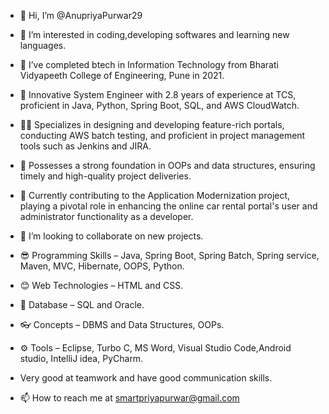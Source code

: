 - 👋 Hi, I’m @AnupriyaPurwar29
- 👀 I’m interested in coding,developing softwares and learning new languages.
- 🌱 I’ve completed btech in Information Technology from Bharati Vidyapeeth College of Engineering, Pune in 2021.
- 🙌 Innovative System Engineer with 2.8 years of experience at TCS, proficient in Java, Python, Spring Boot, SQL, and AWS CloudWatch.
- 👩‍💻 Specializes in designing and developing feature-rich portals, conducting AWS batch testing, and proficient in project management tools such as Jenkins and JIRA.
- 🤩 Possesses a strong foundation in OOPs and data structures, ensuring timely and high-quality project deliveries.
- 🏢 Currently contributing to the Application Modernization project, playing a pivotal role in enhancing the online car rental portal's user and administrator functionality as a developer.
- 💞️ I’m looking to collaborate on new projects.
- 😎 Programming Skills – 	 Java, Spring Boot, Spring Batch, Spring service, Maven, MVC, Hibernate, OOPS, Python.
- 😊	Web Technologies   – 	 HTML and CSS.
- 🙂 Database	           – 	 SQL and Oracle.
- 👓 Concepts                  –	 DBMS and Data Structures, OOPs.
- ⚙️	 Tools                         – 	 Eclipse, Turbo C, MS Word, Visual Studio Code,Android studio, IntelliJ idea, PyCharm.
- Very good at teamwork and have good communication skills.

- 📫 How to reach me at smartpriyapurwar@gmail.com

<!---
AnupriyaPurwar29/AnupriyaPurwar29 is a ✨ special ✨ repository because its `README.md` (this file) appears on your GitHub profile.
You can click the Preview link to take a look at your changes.
--->
